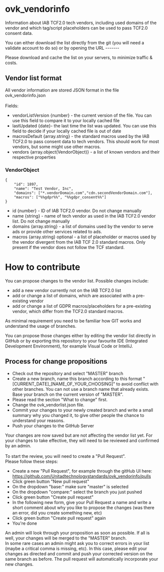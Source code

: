 # ovk_vendorinfo
Information about IAB TCF2.0 tech vendors, including used domains of the vendor and which tag/script placeholders can be used to pass TCF2.0 consent data.

You can either download the list directly from the git (you will need a validate account to do so) or by opening the URL -------

Please download and cache the list on your servers, to minimize traffic & costs. 

## Vendor list format
All vendor information are stored JSON format in the file ovk_vendorinfo.json<br><br>
Fields:
- vendorListVersion {number} - the current version of the file. You can use this field to compare it to your locally cached file
- lastUpdated {date}- the last time the list was updated. You can use this field to decide if your locally cached file is out of date
- macrosDefault {array.string} - the standard macros used by the IAB TCF2.0 to pass consent data to tech vendors. This should work for most vendors, but some might use other macros.
- vendors {array.object(VendorObject)} -  a list of known vendors and their respective properties


### VendorObject
```
{
    "id": 1897,
    "name": "Test Vendor, Inc",
    "domains": ["*.vendorDomain.com","cdn.secondVendorDomain.com"],
    "macros": ["%%gdpr%%", "%%gdpr_consent%%"]
}
```
- id {number} - ID of IAB TCF2.0 vendor. Do not change manually
- name {string} - name of tech vendor as used in the IAB TCF2.0 vendor list. Do not change manually
- domains {array.string} - a list of domains used by the vendor to serve ads or provide other services related to ads.
- macros {array.string} optional - a list of placeholder or macros used by the vendor divergent from the IAB TCF 2.0 standard macros.  Only present if the vendor does not follow the TCF standard.


# How to contribute

You can propose changes to the vendor list.
Possible changes include:
- add a new vendor currently not on the IAB TCF2.0 list
- add or change a list of domains, which are associated with a pre-existing vendor
- add or change a list of GDPR macros/placeholders for a pre-existing vendor, which differ from the TCF2.0 standard macros.

 As minimal requirement you need to be familiar how GIT works and understand the usage of branches.

You can propose those changes either by editing the vendor list directly in GitHub or by exporting this repository to your favourite IDE (Integrated Development Environment), for example Visual Code or IntelliJ.


## Process for change propositions
- Check out the repository and select "MASTER" branch
- Create a new branch, name this branch according to this format "[CURRENT_DATE]_[NAME_OF_YOUR_CHOOSING]" to avoid conflict with other branches. You can not use a branch name that already exists. Base your branch on the current version of "MASTER".
- Please read the section "What to change" first.
- Change the ovk_vendorlist.json file.
- Commit your changes to your newly created branch and write a small summary why you changed it, to give other people the chance to understand your reasons. 
- Push your changes to the GitHub Server

Your changes are now saved but are not affecting the vendor list yet. For your changes to take effective, they will need to be reviewed and confirmed by an admin.<br><br>
To start the review, you will need to create a "Pull Request".<br> 
Please follow these steps:
- Create a new "Pull Request", for example through the gitHub UI here: https://github.com/Unitadtechnologystandards/ovk_vendorinfo/pulls
- Click green button "New pull request"
- On the dropdown "base:" make sure "master" is selected
- On the dropdown "compare:" select the branch you just pushed
- Click green button "Create pull request"
- In the following new form, give your Pull Request a name and write a short comment about why you like to propose the changes (was there an error, did you create something new, etc)
- Click green button "Create pull request" again
- You're done

An admin will look through your proposition as soon as possible. If all is well, your changes will be merged to the "MASTER" branch.<br> In some rare cases an admin might ask you to correct errors in your list (maybe a critical comma is missing, etc). 
In this case, please edit your changes as directed and commit and push your corrected version on the same branch as before. The pull request will automatically incorporate your new changes.


